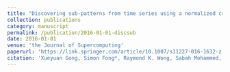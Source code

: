 ```yaml
---
title: "Discovering sub-patterns from time series using a normalized cross-match algorithm"
collection: publications
category: manuscript
permalink: /publication/2016-01-01-discsub
date: 2016-01-01
venue: 'the Journal of Supercomputing'
paperurl: 'https://link.springer.com/article/10.1007/s11227-016-1632-z'
citation: 'Xueyuan Gong, Simon Fong*, Raymond K. Wong, Sabah Mohammed, Jinan Fiaidhi and Athanasios V. Vasilakos, &quot;Discovering sub-patterns from time series using a normalized cross-match algorithm,&quot; the Journal of Supercomputing, 2016, 72: 3850-3867.'
---
```

